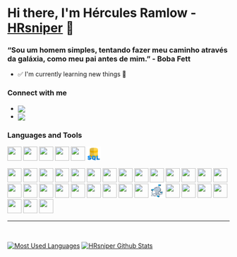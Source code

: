 # Hi there, I'm Hércules Ramlow - [HRsniper][github] 👋

### “Sou um homem simples, tentando fazer meu caminho através da galáxia, como meu pai antes de mim.” - **Boba Fett**

- ✅ I'm currently learning new things 🤯

### Connect with me

- [<img align="center" width="96" src="https://img.shields.io/badge/linkedin-0A66C2?logo=linkedin&style=for-the-badge&logoColor=white" />][linkedin]
- [<img align="center" width="96" src="https://img.shields.io/badge/discord-5865F2?logo=discord&style=for-the-badge&logoColor=white" />][discord]

### Languages and Tools

[<img height="32" width="32" src="https://cdn.jsdelivr.net/gh/devicons/devicon/icons/cplusplus/cplusplus-original.svg" />][cpp]
[<img height="32" width="32" src="https://cdn.jsdelivr.net/gh/devicons/devicon/icons/javascript/javascript-original.svg" />][javascript]
[<img height="32" width="32" src="https://cdn.jsdelivr.net/gh/devicons/devicon/icons/typescript/typescript-original.svg" />][typescript]
[<img height="32" width="32" src="https://cdn.jsdelivr.net/gh/devicons/devicon/icons/elixir/elixir-original.svg" />][elixir]
[<img height="32" width="32" src="https://cdn.jsdelivr.net/gh/devicons/devicon/icons/go/go-original-wordmark.svg" />][go]
[<img height="32" width="32" src=".github/sql-lang.svg" />][sql]

[<img height="32" width="32" src="https://cdn.jsdelivr.net/gh/devicons/devicon/icons/vscode/vscode-original.svg" />][vscode]
[<img height="32" width="32" src="https://cdn.jsdelivr.net/gh/devicons/devicon/icons/git/git-original.svg" />][git]
[<img height="32" width="32" src="https://cdn.jsdelivr.net/gh/devicons/devicon/icons/github/github-original.svg" />][github]
[<img height="32" width="32" src="https://cdn.jsdelivr.net/npm/simple-icons@v5/icons/markdown.svg" />][markdown]
[<img height="32" width="32" src="https://cdn.jsdelivr.net/gh/devicons/devicon/icons/html5/html5-original.svg" />][html5]
[<img height="32" width="32" src="https://cdn.jsdelivr.net/gh/devicons/devicon/icons/css3/css3-original.svg" />][css3]
[<img height="32" width="32" src="https://cdn.jsdelivr.net/gh/devicons/devicon/icons/sass/sass-original.svg" />][sass]
[<img height="32" width="32" src="https://cdn.jsdelivr.net/npm/simple-icons@v5/icons/styledcomponents.svg" />][styled-components]
[<img height="32" width="32" src="https://cdn.jsdelivr.net/npm/simple-icons@v5/icons/deno.svg" />][deno]
[<img height="32" width="32" src="https://cdn.jsdelivr.net/gh/devicons/devicon/icons/nodejs/nodejs-original.svg" />][nodejs]
[<img height="32" width="32" src="https://cdn.jsdelivr.net/gh/devicons/devicon/icons/npm/npm-original-wordmark.svg" />][npm]
[<img height="32" width="32" src="https://cdn.jsdelivr.net/gh/devicons/devicon/icons/yarn/yarn-original.svg" />][yarn]
[<img height="32" width="32" src="https://cdn.jsdelivr.net/gh/devicons/devicon/icons/react/react-original.svg" />][react]
[<img height="32" width="32" src="https://cdn.jsdelivr.net/gh/devicons/devicon/icons/react/react-original.svg" />][react-native]
[<img height="32" width="32" src="https://cdn.jsdelivr.net/gh/devicons/devicon/icons/nextjs/nextjs-original.svg" />][nextjs]
[<img height="32" width="32" src="https://cdn.jsdelivr.net/gh/devicons/devicon/icons/nestjs/nestjs-plain.svg" />][nestjs]
[<img height="32" width="32" src="https://www.msys2.org/logo.svg" />][msys2]
[<img height="32" width="32" src="https://cdn.jsdelivr.net/gh/devicons/devicon/icons/gcc/gcc-original.svg" />][gcc]
[<img height="32" width="32" src="https://cdn.jsdelivr.net/npm/simple-icons@v5/icons/llvm.svg" />][llvm]
[<img height="32" width="32" src="https://cdn.jsdelivr.net/gh/devicons/devicon/icons/mongodb/mongodb-original.svg" />][mongodb]
[<img height="32" width="32" src="https://cdn.jsdelivr.net/gh/devicons/devicon/icons/postgresql/postgresql-original.svg" />][postgresql]
[<img height="32" width="32" src="https://cdn.jsdelivr.net/npm/simple-icons@v5/icons/sqlite.svg" />][sqlite]
[<img height="32" width="32" src="https://cdn.jsdelivr.net/gh/devicons/devicon/icons/docker/docker-original.svg" />][docker]
[<img height="32" width="32" src=".github/docker-composer.svg" />][docker-compose]
[<img height="32" width="32" src="https://cdn.jsdelivr.net/gh/devicons/devicon/icons/kubernetes/kubernetes-plain.svg" />][kubernetes]
[<img height="32" width="32" src="https://cdn.jsdelivr.net/npm/simple-icons@v5/icons/opengl.svg" />][opengl]
[<img height="32" width="32" src="https://cdn.jsdelivr.net/npm/simple-icons@v5/icons/opencv.svg" />][opencv]
[<img height="32" width="32" src="https://cdn.jsdelivr.net/npm/simple-icons@v5/icons/insomnia.svg" />][insomnia]
[<img height="32" width="32" src="https://cdn.jsdelivr.net/npm/simple-icons@v5/icons/windowsterminal.svg" />][windownsterminal]
[<img height="32" width="32" src="https://cdn.jsdelivr.net/npm/simple-icons@v5/icons/powershell.svg" />][powershell]
[<img height="32" width="32" src="https://cdn.jsdelivr.net/gh/devicons/devicon/icons/apachekafka/apachekafka-original.svg" />][apachekafka]

<!-- [<img height="32" width="32" src="https://cdn.jsdelivr.net/npm/simple-icons@v5/icons/gnubash.svg" />][bash] -->
<!-- [<img height="32" width="32" src="https://cdn.jsdelivr.net/gh/devicons/devicon/icons/python/python-original.svg" />][python] -->
<!-- [<img height="32" width="32" src="https://cdn.jsdelivr.net/gh/devicons/devicon/icons/webpack/webpack-original.svg" />][webpack] -->
<!-- [<img height="32" width="32" src="https://cdn.jsdelivr.net/gh/devicons/devicon/icons/babel/babel-original.svg" />][babel] -->
<!-- [<img height="32" width="32" src="https://cdn.jsdelivr.net/gh/devicons/devicon/icons/rust/rust-plain.svg" />][rust] -->
<!-- [<img height="32" width="32" src="https://cdn.jsdelivr.net/gh/devicons/devicon/icons/php/php-original.svg" />][php] -->
<!-- [<img height="32" width="32" src="https://cdn.jsdelivr.net/gh/devicons/devicon/icons/mysql/mysql-original.svg" />][mysql] -->

---

<!--
<details>
  <summary>:zap: Recent GitHub Activity</summary>
<!--START_SECTION:activity-- >
1.
2.
3.
4.
5.
<!--END_SECTION:activity-- >
</details>
-->

<br />

[<img align="center" alt="Most Used Languages" src="https://github-readme-stats.vercel.app/api/top-langs/?username=HRsniper&layout=compact&theme=dracula&hide_border=true&langs_count=10" />][github]
[<img align="center" alt="HRsniper Github Stats" src="https://github-readme-stats.vercel.app/api?username=HRsniper&show_icons=true&theme=dracula&hide_border=true&count_private=true" />][github]

[github]: https://github.com/HRsniper/
[linkedin]: https://www.linkedin.com/in/hercules-ramlow/
[discord]: https://discord.com/users/303181522481971200/
[javascript]: https://developer.mozilla.org/en-US/docs/Web/JavaScript/
[typescript]: https://www.typescriptlang.org/
[react]: https://reactjs.org/
[react-native]: https://reactnative.dev/
[insomnia]: https://insomnia.rest/
[nodejs]: https://nodejs.org/en/
[yarn]: https://yarnpkg.com/
[deno]: https://deno.land/
[sqlite]: https://www.sqlite.org/
[mongodb]: https://www.mongodb.com/
[git]: https://git-scm.com/
[windownsterminal]: https://aka.ms/terminal/
[elixir]: https://elixir-lang.org/
[nextjs]: https://nextjs.org/
[rust]: https://www.rust-lang.org/
[php]: https://php.net/
[postgresql]: https://www.postgresql.org/
[kubernetes]: https://kubernetes.io/
[docker]: https://www.docker.com/
[docker-compose]: https://docs.docker.com/compose/
[opencv]: https://opencv.org/
[styled-components]: https://styled-components.com/
[npm]: https://www.npmjs.com/
[vscode]: https://code.visualstudio.com/
[opengl]: https://www.khronos.org/opengl/
[mysql]: https://www.mysql.com/
[apachekafka]: https://kafka.apache.org/
[python]: https://www.python.org/
[webpack]: https://webpack.js.org/
[babel]: https://babeljs.io/
[go]: https://golang.org/
[nestjs]: https://nestjs.com/
[markdown]: https://daringfireball.net/projects/markdown/
[gcc]: https://gcc.gnu.org/
[llvm]: https://clang.llvm.org/
[msvc]: https://docs.microsoft.com/pt-br/cpp/build/projects-and-build-systems-cpp?view=msvc-160/
[msys2]: https://www.msys2.org/
[cpp]: https://en.cppreference.com/w/
[sass]: https://sass-lang.com/
[css3]: https://www.w3.org/TR/css/
[html5]: https://www.w3.org/TR/html5/
[powershell]: https://github.com/powershell/powershell/
[bash]: https://www.gnu.org/software/bash/
[sql]: https://www.w3schools.com/sql/sql_quickref.asp
